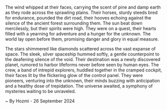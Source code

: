 
The wind whipped at their faces, carrying the scent of pine and damp earth as they rode across the sprawling plains. Their horses, sturdy steeds bred for endurance, pounded the dirt road, their hooves echoing against the silence of the ancient forest surrounding them. The sun beat down mercilessly, but their spirits were high. They were on a quest, their hearts filled with a yearning for adventure and a hunger for the unknown. The world lay open before them, promising danger and glory in equal measure.

The stars shimmered like diamonds scattered across the vast expanse of space. The sleek, silver spaceship hummed softly, a gentle counterpoint to the deafening silence of the void.  Their destination was a newly discovered planet, rumored to harbor lifeforms never before seen by human eyes. The crew, a band of intrepid explorers, huddled together in the cramped cockpit, their faces lit by the flickering glow of the control panel. They were pioneers, venturing into the unknown, their minds buzzing with anticipation and a healthy dose of trepidation. The universe awaited, a symphony of mysteries waiting to be unraveled. 

~ By Hozmi - 26 September 2024
